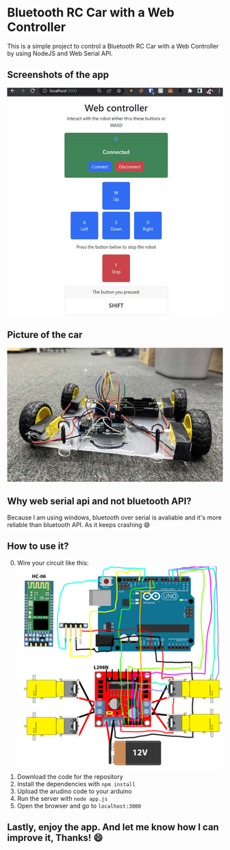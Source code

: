 # Bluetooth RC Car with a Web Controller

This is a simple project to control a Bluetooth RC Car with a Web Controller by using NodeJS and Web Serial API.

## Screenshots of the app
![Ui of the controller](Images\Interface.jpg)

## Picture of the car
![Picture of the car](Images\finished_car.jpg)
## Why web serial api and not bluetooth API?
Because I am using windows, bluetooth over serial is avaliable and it's more reliable than bluetooth API. As it keeps crashing 😅

## How to use it?

0. Wire your circuit like this:
![Circuit Diagram](Images\Circuit_diagram.png)
1. Download the code for the repository
2. Install the dependencies with `npm install`
3. Upload the arudino code to your arduino
4. Run the server with `node app.js`
5. Open the browser and go to `localhost:3000`

## Lastly, enjoy the app. And let me know how I can improve it, Thanks! 😄